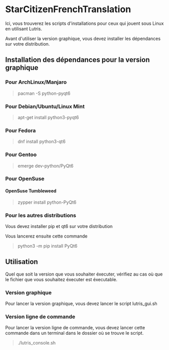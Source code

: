 # StarCitizenFrenchTranslation

Ici, vous trouverez les scripts d'installations pour ceux qui jouent sous Linux en utilisant Lutris.

Avant d'utiliser la version graphique, vous devez installer les dépendances sur votre distribution.

## Installation des dépendances pour la version graphique

### Pour ArchLinux/Manjaro

> pacman -S python-pyqt6

### Pour Debian/Ubuntu/Linux Mint

> apt-get install python3-pyqt6

### Pour Fedora

> dnf install python3-qt6

### Pour Gentoo

> emerge dev-python/PyQt6

### Pour OpenSuse

#### OpenSuse Tumbleweed

> zypper install python-PyQt6
 
### Pour les autres distributions
 
Vous devez installer pip et qt6 sur votre distribution

Vous lancerez ensuite cette commande

> python3 -m pip install PyQt6

## Utilisation

Quel que soit la version que vous souhaiter éxecuter, vérifiez au cas où que le fichier que vous souhaitez éxecuter est éxecutable.

### Version graphique

Pour lancer la version graphique, vous devez lancer le script lutris_gui.sh

### Version ligne de commande

Pour lancer la version ligne de commande, vous devez lancer cette commande dans un terminal dans le dossier où se trouve le script.

> ./lutris_console.sh